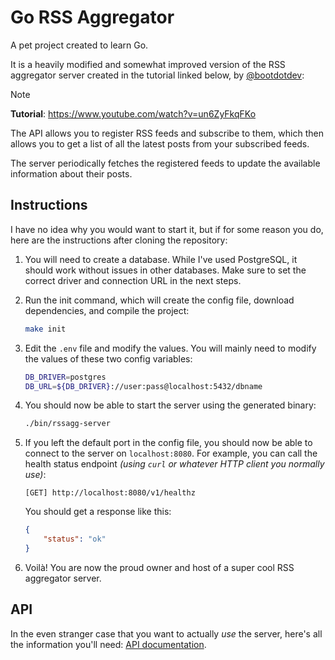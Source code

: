 # Go RSS Aggregator
A pet project created to learn Go.

It is a heavily modified and somewhat improved version of the RSS aggregator server created in the tutorial linked below, by [@bootdotdev](https://www.youtube.com/@bootdotdev):

> [!NOTE]
> **Tutorial**: https://www.youtube.com/watch?v=un6ZyFkqFKo

The API allows you to register RSS feeds and subscribe to them, which then allows you to get a list of all the latest posts from your subscribed feeds.

The server periodically fetches the registered feeds to update the available information about their posts.

## Instructions

I have no idea why you would want to start it, but if for some reason you do, here are the instructions after cloning the repository:

1. You will need to create a database. While I've used PostgreSQL, it should work without issues in other databases. Make sure to set the correct driver and connection URL in the next steps.

2. Run the init command, which will create the config file, download dependencies, and compile the project:
    ```sh
    make init
    ```

3. Edit the `.env` file and modify the values. You will mainly need to modify the values of these two config variables:
    ```sh
    DB_DRIVER=postgres
    DB_URL=${DB_DRIVER}://user:pass@localhost:5432/dbname
    ```

4. You should now be able to start the server using the generated binary:
    ```sh
    ./bin/rssagg-server
    ```

5. If you left the default port in the config file, you should now be able to connect to the server on `localhost:8080`. For example, you can call the health status endpoint *(using `curl` or whatever HTTP client you normally use)*:
    ```
    [GET] http://localhost:8080/v1/healthz
    ```

    You should get a response like this:
    ```json
    {
        "status": "ok"
    }
    ```

6. Voilà! You are now the proud owner and host of a super cool RSS aggregator server.

## API
In the even stranger case that you want to actually *use* the server, here's all the information you'll need: [API documentation](./api/api.md).
